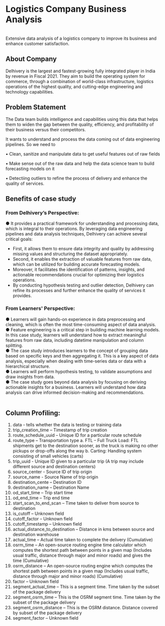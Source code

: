 # **Logistics Company Business Analysis**
<br>
Extensive data analysis of a logistics company to improve its business and enhance customer satisfaction.

## **About Company**
Delhivery is the largest and fastest-growing fully integrated player in India by revenue in Fiscal 2021. They aim to build the operating system for commerce, through a combination of world-class infrastructure, logistics operations of the highest quality, and cutting-edge engineering and technology capabilities.

## **Problem Statement**

The Data team builds intelligence and capabilities using this data that helps them to widen the gap between the quality, efficiency, and profitability of their business versus their competitors.

It wants to understand and process the data coming out of data engineering pipelines. So we need to

• Clean, sanitize and manipulate data to get useful features out of raw fields

• Make sense out of the raw data and help the data science team to build forecasting models on it

• Detectiing outliers to refine the process of delivery and enhance the quality of services.


## **Benefits of case study**
### From Delhivery’s Perspective: <br>
● It provides a practical framework for understanding and processing data, which is integral to their operations. By leveraging data engineering pipelines and data analysis techniques, Delhivery can achieve several critical goals:<br>
- First, it allows them to ensure data integrity and quality by addressing missing values and structuring the dataset appropriately.<br>
- Second, it enables the extraction of valuable features from raw data, which can be utilized for building accurate forecasting models.<br>
- Moreover, it facilitates the identification of patterns, insights, and actionable recommendations crucial for optimizing their logistics operations.<br>
- By conducting hypothesis testing and outlier detection, Delhivery can refine its processes and further enhance the quality of services it provides.<br>

### From Learners' Perspective:<br>
● Learners will gain hands-on experience in data preprocessing and cleaning, which is
often the most time-consuming aspect of data analysis.<br>
● Feature engineering is a critical step in building machine learning models. In this case
study, learners will understand how to extract meaningful features from raw data,
including datetime manipulation and column splitting.<br>
● The case study introduces learners to the concept of grouping data based on specific
keys and then aggregating it. This is a key aspect of data analysis, especially when
dealing with time-series data or data with a hierarchical structure.<br>
● Learners will perform hypothesis testing, to validate assumptions and draw insights
from data.<br>
● The case study goes beyond data analysis by focusing on deriving actionable insights
for a business. Learners will understand how data analysis can drive informed
decision-making and recommendations.<br><br>

## **Column Profiling:**
1. data - tells whether the data is testing or training data
2. trip_creation_time – Timestamp of trip creation
3. route_schedule_uuid – Unique ID for a particular route schedule
4. route_type – Transportation type
a. FTL – Full Truck Load: FTL shipments get to the destination sooner, as the truck
is making no other pickups or drop-offs along the way
b. Carting: Handling system consisting of small vehicles (carts)
5. trip_uuid - Unique ID given to a particular trip (A trip may include different source and
destination centers)
6. source_center - Source ID of trip origin
7. source_name - Source Name of trip origin
8. destination_cente – Destination ID
9. destination_name – Destination Name
10. od_start_time – Trip start time
11. od_end_time – Trip end time
12. start_scan_to_end_scan – Time taken to deliver from source to destination
13. is_cutoff – Unknown field
14. cutoff_factor – Unknown field
15. cutoff_timestamp – Unknown field
16. actual_distance_to_destination – Distance in kms between source and destination
warehouse
17. actual_time – Actual time taken to complete the delivery (Cumulative)
18. osrm_time – An open-source routing engine time calculator which computes the
shortest path between points in a given map (Includes usual traffic, distance through
major and minor roads) and gives the time (Cumulative)
19. osrm_distance – An open-source routing engine which computes the shortest path
between points in a given map (Includes usual traffic, distance through major and minor
roads) (Cumulative)
20. factor – Unknown field
21. segment_actual_time – This is a segment time. Time taken by the subset of the
package delivery
22. segment_osrm_time – This is the OSRM segment time. Time taken by the subset of the
package delivery
23. segment_osrm_distance – This is the OSRM distance. Distance covered by subset of
the package delivery
24. segment_factor – Unknown field
